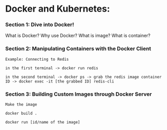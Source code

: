 # Docker and Kubernetes:


<h3> Section 1: Dive into Docker!</h3>

What is Docker? Why use Docker? What is image? What is container?

<h3> Section 2: Manipulating Containers with the Docker Client</h3>
  
  <p>
  
    Example: Connecting to Redis 

    in the first terminal -> docker run redis

    in the second terminal -> docker ps -> grab the redis image container ID -> docker exec -it [the grabbed ID] redis-cli
  </p>
  
<h3> Section 3: Building Custom Images through Docker Server </h3>

<p> 
  
    Make the image 

    docker build .

    docker run [id/name of the image]
</p>
